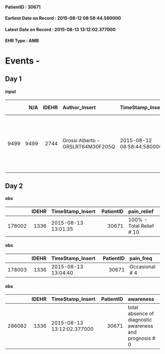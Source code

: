 
#### PatientID : 30671
#### Earliest Date on Record : 2015-08-12 08:58:44.580000
#### Latest Date on Record : 2015-08-13 13:12:02.377000
#### EHR Type : AMB

# Events - 

## Day 1

#### input
|      |    N/A |   IDEHR | Author_Insert                     | TimeStamp_Insert           | EHRType   |   PatientID |   IDDigitalSignDocument | persone_vicine   |   Unnamed: 0_x.1 |   IDANAMNESI_SOCIALE | Patient   | FamigliaAltro   | Paziente_T   | FamigliaAltro_T   |   Non_Rilevabile_x.1 | Note_Non_Rilevabile_x.1   | opt_Problemi   | ds_note_timori                                                                                                     | chk_competenza                                 | opt_paziente_a   | opt_famiglia_a   | opt_adeguatezza   | opt_paziente_solo   | opt_presente_assente   | Presenza_minori   | Caregiver_principale   | opt_paziente_ad   | opt_caregiver_ad   | Domestic partnership   |
|-----:|-------:|--------:|:----------------------------------|:---------------------------|:----------|------------:|------------------------:|:-----------------|-----------------:|---------------------:|:----------|:----------------|:-------------|:------------------|---------------------:|:--------------------------|:---------------|:-------------------------------------------------------------------------------------------------------------------|:-----------------------------------------------|:-----------------|:-----------------|:------------------|:--------------------|:-----------------------|:------------------|:-----------------------|:------------------|:-------------------|:-----------------------|
| 9499 |   9499 |    2744 | Grossi Alberto - GRSLRT64M30F205Q | 2015-08-12 08:58:44.580000 | AMB       |       30671 |                  117717 | N/A              |             1220 |                  798 | Si#1      | Si#1            | Si#1         | Si#1              |                    0 | NR                        | No#0           | La moglie +√® l'unico parente di riferimento ed √® sostanzialmente sola nella gestione complessiva dell'assistenza | competenza/capacit√† assistenziale caregiver#0 | Congruenti#1     | Congruenti#1     | Da valutare#2     | No#0                | Assente#0              | No#0              | wife                   | Totale#2          | Totale#2           | Coniuge/Convivente#0   |


## Day 2

#### obs
|        |   IDEHR | TimeStamp_Insert    |   PatientID | pain_relief              |
|-------:|--------:|:--------------------|------------:|:-------------------------|
| 178002 |    1336 | 2015-08-13 13:01:35 |       30671 | 100% - Total Relief # 10 |

#### obs
|        |   IDEHR | TimeStamp_Insert    |   PatientID | pain_freq      |
|-------:|--------:|:--------------------|------------:|:---------------|
| 178003 |    1336 | 2015-08-13 13:04:40 |       30671 | Occasional # 4 |

#### obs
|        |   IDEHR | TimeStamp_Insert           |   PatientID | awareness                                               |
|-------:|--------:|:---------------------------|------------:|:--------------------------------------------------------|
| 286082 |    1336 | 2015-08-13 13:12:02.377000 |       30671 | total absence of diagnostic awareness and prognosis # 0 |


